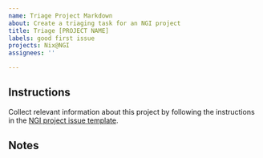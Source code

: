 ```yaml
---
name: Triage Project Markdown
about: Create a triaging task for an NGI project
title: Triage [PROJECT NAME]
labels: good first issue
projects: Nix@NGI
assignees: ''

---
```


## Instructions

Collect relevant information about this project by following the instructions in the [NGI project issue template](https://github.com/ngi-nix/ngipkgs/issues/new?template=project-triaging.yaml).

## Notes

<!-- In the following text area, put:

- Any information that can help with the task
- Things that need to be done after the project has been triaged

If no such thing exists, you can leave it empty.

Example:

- Issue #123 has some data on the project
- Previous packaging attempt has been done in https://...
- After the project is triaged, close #42 -->
